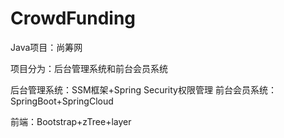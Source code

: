 # CrowdFunding
Java项目：尚筹网

项目分为：后台管理系统和前台会员系统

后台管理系统：SSM框架+Spring Security权限管理
前台会员系统：SpringBoot+SpringCloud

前端：Bootstrap+zTree+layer
